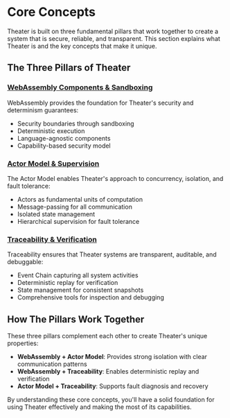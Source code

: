 # Core Concepts

Theater is built on three fundamental pillars that work together to create a system that is secure, reliable, and transparent. This section explains what Theater is and the key concepts that make it unique.

## The Three Pillars of Theater

### [WebAssembly Components & Sandboxing](./wasm-components.md)

WebAssembly provides the foundation for Theater's security and determinism guarantees:

- Security boundaries through sandboxing
- Deterministic execution
- Language-agnostic components
- Capability-based security model

### [Actor Model & Supervision](./actor-model.md)

The Actor Model enables Theater's approach to concurrency, isolation, and fault tolerance:

- Actors as fundamental units of computation
- Message-passing for all communication
- Isolated state management
- Hierarchical supervision for fault tolerance

### [Traceability & Verification](./traceability.md)

Traceability ensures that Theater systems are transparent, auditable, and debuggable:

- Event Chain capturing all system activities
- Deterministic replay for verification
- State management for consistent snapshots
- Comprehensive tools for inspection and debugging

## How The Pillars Work Together

These three pillars complement each other to create Theater's unique properties:

- **WebAssembly + Actor Model**: Provides strong isolation with clear communication patterns
- **WebAssembly + Traceability**: Enables deterministic replay and verification
- **Actor Model + Traceability**: Supports fault diagnosis and recovery

By understanding these core concepts, you'll have a solid foundation for using Theater effectively and making the most of its capabilities.
